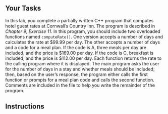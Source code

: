 ## Your Tasks

In this lab, you complete a partially written C++ program that computes hotel guest rates at Cornwall’s Country Inn. The program is described in _Chapter 9, Exercise 11_. In this program, you should include two overloaded functions named `computeRate()`. One version accepts a number of days and calculates the rate at $99.99 per day. The other accepts a number of days and a code for a meal plan. If the code is A, three meals per day are included, and the price is $169.00 per day. If the code is C, breakfast is included, and the price is $112.00 per day. Each function returns the rate to the calling program where it is displayed. The main program asks the user for the number of days in a stay and whether meals should be included; then, based on the user’s response, the program either calls the first function or prompts for a meal plan code and calls the second function. Comments are included in the file to help you write the remainder of the program.

## Instructions
